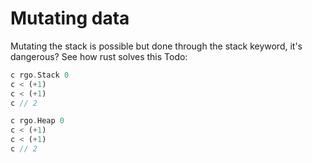 # Mutating data

Mutating the stack is possible but done through the stack keyword, it's dangerous?
See how rust solves this Todo:

```rust
c rgo.Stack 0
c < (+1)
c < (+1)
c // 2
```

```rust
c rgo.Heap 0
c < (+1)
c < (+1)
c // 2
```


